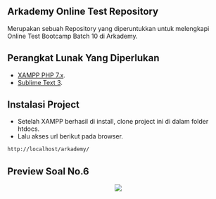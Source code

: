 ## Arkademy Online Test Repository

Merupakan sebuah Repository yang diperuntukkan untuk melengkapi Online Test Bootcamp Batch 10 di Arkademy.

## Perangkat Lunak Yang Diperlukan

- [XAMPP PHP 7.x](https://www.apachefriends.org/download.html).
- [Sublime Text 3](https://www.sublimetext.com/3).

## Instalasi Project

- Setelah XAMPP berhasil di install, clone project ini di dalam folder htdocs.
- Lalu akses url berikut pada browser.

```bash
http://localhost/arkademy/
```
## Preview Soal No.6
<p align="center"><a href="#" target="_blank"><img src="https://user-images.githubusercontent.com/46930178/57179299-95e5c280-6ea6-11e9-96bb-c137b6bae54c.PNG"></a></p>
